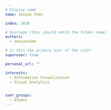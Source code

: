 ```yaml
---
# Display name
name: Zexian Chen

index: 2018

# Username (this should match the folder name)
authors:
  - zexianchen

# Is this the primary user of the site?
superuser: true

personal_url: ""

interests:
  - Information Visualization
  - Visual Analytics


user_groups:
  - Alumni
---
```

